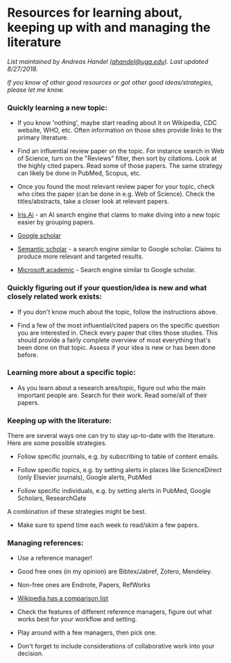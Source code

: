 # Resources for learning about, keeping up with and managing the literature

*List maintained by Andreas Handel (ahandel@uga.edu). Last updated 8/27/2018.*

*If you know of other good resources or got other good ideas/strategies, please let me know.*




### Quickly learning a new topic:

- If you know 'nothing', maybe start reading about it on Wikipedia, CDC website, WHO, etc. Often information on those sites provide links to the primary literature.

- Find an influential review paper on the topic. For instance search in Web of Science, turn on the "Reviews" filter, then sort by citations. Look at the highly cited papers. Read some of those papers. The same strategy can likely be done in PubMed, Scopus, etc.

- Once you found the most relevant review paper for your topic, check who cites the paper (can be done in e.g. Web of Science). Check the titles/abstracts, take a closer look at relevant papers.

- [Iris.Ai](https://the.iris.ai/) - an AI search engine that claims to make diving into a new topic easier by grouping papers.

- [Google scholar](https://scholar.google.com)

- [Semantic scholar](https://www.semanticscholar.org/) - a search engine similar to Google scholar. Claims to produce more relevant and targeted results.

- [Microsoft academic](https://academic.microsoft.com/) - Search engine similar to Google scholar.

### Quickly figuring out if your question/idea is new and what closely related work exists:

- If you don't know much about the topic, follow the instructions above.

- Find a few of the most influential/cited papers on the specific question you are interested in. Check every paper that cites those studies. This should provide a fairly complete overview of most everything that's been done on that topic. Assess if your idea is new or has been done before.


### Learning more about a specific topic:

- As you learn about a research area/topic, figure out who the main important people are. Search for their work. Read some/all of their papers.



### Keeping up with the literature:

There are several ways one can try to stay up-to-date with the literature. Here are some possible strategies. 

- Follow specific journals, e.g. by subscribing to table of content emails.

- Follow specific topics, e.g. by setting alerts in places like ScienceDirect (only Elsevier journals), Google alerts, PubMed

- Follow specific individuals, e.g. by setting alerts in PubMed, Google Scholars, ResearchGate

A combination of these strategies might be best.

- Make sure to spend time each week to read/skim a few papers.


### Managing references:

- Use a reference manager!

- Good free ones (in my opinion) are Bibtex/Jabref, Zotero, Mendeley.

- Non-free ones are Endnote, Papers, RefWorks

- [Wikipedia has a comparison list](https://en.wikipedia.org/wiki/Comparison_of_reference_management_software)

- Check the features of different reference managers, figure out what works best for your workflow and setting. 

- Play around with a few managers, then pick one.

- Don't forget to include considerations of collaborative work into your decision.

